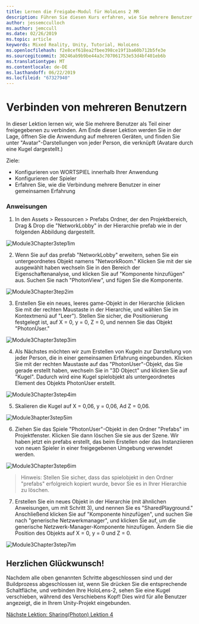 ```yaml
---
title: Lernen die Freigabe-Modul für HoloLens 2 MR
description: Führen Sie diesen Kurs erfahren, wie Sie mehrere Benutzer freigegebene Umgebungen innerhalb einer HoloLens-2-Anwendung zu implementieren.
author: jessemcculloch
ms.author: jemccull
ms.date: 02/26/2019
ms.topic: article
keywords: Mixed Reality, Unity, Tutorial, HoloLens
ms.openlocfilehash: f2e8cef618ea2fbee398ce19f1ba60b712b5fe3e
ms.sourcegitcommit: 30246ab9b9be44a3c707061753e53d4bf401eb6b
ms.translationtype: MT
ms.contentlocale: de-DE
ms.lasthandoff: 06/22/2019
ms.locfileid: "67327940"
---
```

# <a name="connecting-multiple-users"></a>**Verbinden von mehreren Benutzern** 

In dieser Lektion lernen wir, wie Sie mehrere Benutzer als Teil einer freigegebenen zu verbinden. Am Ende dieser Lektion werden Sie in der Lage, öffnen Sie die Anwendung auf mehreren Geräten, und finden Sie unter "Avatar"-Darstellungen von jeder Person, die verknüpft (Avatare durch eine Kugel dargestellt.) 

Ziele:

- Konfigurieren von WORTSPIEL innerhalb Ihrer Anwendung
- Konfigurieren der Spieler
- Erfahren Sie, wie die Verbindung mehrere Benutzer in einer gemeinsamen Erfahrung

### <a name="instructions"></a>Anweisungen

1. In den Assets > Ressourcen > Prefabs Ordner, der den Projektbereich, Drag & Drop die "NetworkLobby" in der Hierarchie prefab wie in der folgenden Abbildung dargestellt.


![Module3Chapter3step1im](images/module3chapter3step1im.PNG)

2. Wenn Sie auf das prefab "NetworkLobby" erweitern, sehen Sie ein untergeordnetes Objekt namens "NetworkRoom." Klicken Sie mit der sie ausgewählt haben wechseln Sie in den Bereich der Eigenschaftenanalyse, und klicken Sie auf "Komponente hinzufügen" aus. Suchen Sie nach "PhotonView", und fügen Sie die Komponente.

![Module3Chapter3tep2im](images/module3chapter3step2im.PNG)

3. Erstellen Sie ein neues, leeres game-Objekt in der Hierarchie (klicken Sie mit der rechten Maustaste in der Hierarchie, und wählen Sie im Kontextmenü auf "Leer"). Stellen Sie sicher, die Positionierung festgelegt ist, auf X = 0, y = 0, Z = 0, und nennen Sie das Objekt "PhotonUser."

![Module3Chapter3step3im](images/module3chapter3step3im.PNG)

4. Als Nächstes möchten wir zum Erstellen von Kugeln zur Darstellung von jeder Person, die in einer gemeinsamen Erfahrung eingebunden. Klicken Sie mit der rechten Maustaste auf das "PhotonUser"-Objekt, das Sie gerade erstellt haben, wechseln Sie in "3D Object" und klicken Sie auf "Kugel". Dadurch wird eine Kugel spielobjekt als untergeordnetes Element des Objekts PhotonUser erstellt.

![Module3Chapter3step4im](images/module3chapter3step4im.PNG)

5. Skalieren die Kugel auf X = 0,06, y = 0,06, Ad Z = 0,06.

![Module3hapter3step5im](images/module3chapter3step5im.PNG)

6. Ziehen Sie das Spiele "PhotonUser"-Objekt in den Ordner "Prefabs" im Projektfenster. Klicken Sie dann löschen Sie sie aus der Szene. Wir haben jetzt ein prefabs erstellt, das beim Erstellen oder das Instanziieren von neuen Spieler in einer freigegebenen Umgebung verwendet werden.

![Module3Chapter3step6im](images/module3chapter3step6im.PNG)

> Hinweis: Stellen Sie sicher, dass das spielobjekt in den Ordner "prefabs" erfolgreich kopiert wurde, bevor Sie es in Ihrer Hierarchie zu löschen.

7. Erstellen Sie ein neues Objekt in der Hierarchie (mit ähnlichen Anweisungen, um mit Schritt 3), und nennen Sie es "SharedPlayground." Anschließend klicken Sie auf "Komponente hinzufügen", und suchen Sie nach "generische Netzwerkmanager", und klicken Sie auf, um die generische Netzwerk-Manager-Komponente hinzufügen. Ändern Sie die Position des Objekts auf X = 0, y = 0 und Z = 0.

![Module3Chapter3step7im](images/module3chapter3step7im.PNG)


## <a name="congratulations"></a>Herzlichen Glückwunsch!

Nachdem alle oben genannten Schritte abgeschlossen sind und der Buildprozess abgeschlossen ist, wenn Sie drücken Sie die entsprechende Schaltfläche, und verbinden Ihre HoloLens-2, sehen Sie eine Kugel verschieben, während des Verschiebens Kopf! Dies wird für alle Benutzer angezeigt, die in Ihrem Unity-Projekt eingebunden.

[Nächste Lektion: Sharing(Photon) Lektion 4](mrlearning-sharing(photon)-ch4.md)

